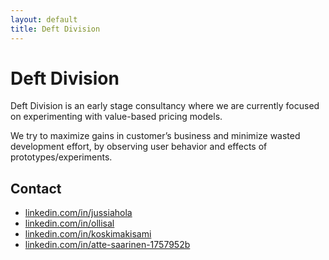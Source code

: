 ```yaml
---
layout: default
title: Deft Division
---
```


# Deft Division

Deft Division is an early stage consultancy where we are currently focused
on experimenting with value-based pricing models.

We try to maximize gains in customer’s business and minimize wasted development
effort, by observing user behavior and effects of prototypes/experiments.

## Contact

* [linkedin.com/in/jussiahola](https://www.linkedin.com/in/jussiahola/)
* [linkedin.com/in/ollisal](https://www.linkedin.com/in/ollisal/)
* [linkedin.com/in/koskimakisami](https://www.linkedin.com/in/koskimakisami/)
* [linkedin.com/in/atte-saarinen-1757952b](https://www.linkedin.com/in/atte-saarinen-1757952b/)

